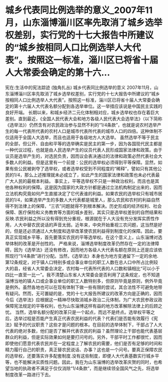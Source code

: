 # 城乡代表同比例选举的意义_2007年11月，山东淄博淄川区率先取消了城乡选举权差别，实行党的十七大报告中所建议的“城乡按相同人口比例选举人大代表”。按照这一标准，淄川区已将省十届人大常委会确定的第十六...

宪在:生活中的宪法踪迹 (独角扎丛)
城乡代表同比例选举的意义
2007年11月，山东淄博淄川区率先取消了城乡选举权差别，实行党的十七大报告中所建议的“城乡按相同人口比例选举人大代表”。按照这一标准，淄川区已将省十届人大常委会确定的第十六届人大代表名额分配到各选举单位。这一举措应该说是中国民主实践的良好开端。
长期以来，和城乡经济二元化体制相对应，城乡选举权也存在着巨大差别。直到最近，《全国人民代表大会和地方各级人民代表大会选举法》（以下简称《选举法》）仍然含有对农民政治参与显然不利的“1/4条款”，也就是说农村选举产生的每一代表所代表的农村人口是城市代表所代表的城市人口的四倍。这种体制不仅适用于全国人大选举，而且也适用于各级地方人大选举。
虽然选举不等于民主的全部，但公开、自由和平等的选举确实是民主的第一步，因为各国现代民主都是一种代议过程，也就是由人民选举产生的议员代表人民形成国家法律和政策。由于议员是选举产生的，对选民负责，因而议会表决通过的法律和政策必然代表社会大多数人的利益。但是这里有一个前提：公民的选举权必须得到平等保障。显然，如果有些公民被剥夺了选举权，或者选举权受到不同程度的“稀释”，譬如只有其他公民的1/4，那么上述推理就未必成立了，如此产生的国家法律和政策也未必代表最广大人民的最根本利益。
事实上，平等选举权不只是一种政治权利，而且也是其他各种权利的保障。这是因为国家的大政方针都是通过立法机构制定出来的，因而立法机构究竟如何产生直接决定了它代表谁的利益。如果农民的选举权只有城市居民的1/4，如果选举产生的多数人大代表都是城里人，那么农民和农村的利益自然得不到法律上的保障，“三农”问题就得不到根本解决。历史形成的经济权利、社会保障、医疗保险和义务教育等方面的城乡差别，其实只是选举权差别的自然结果和反映.农民利益之所以没有得到充分重视，根源就在于人大没有充分发挥实质性作用，人大中替农民说话的声音太弱。近年来，中央开始重视三农问题，这当然是好的，但是还必须通过人大制度和选举改革使农民利益得到制度化的保障。因此，要真正实现城乡平等，首先要落实农民的平等选举权。在这个意义上，山东淄博对选举体制的改革是开创性的。
严格来说，淄博选举制度改革仍然存在一定的法律障碍，因为《选举法》还没有修改，因而地方各级人大代表名额在原则上还是应该依照现行“1/4条款”进行分配。当然，《选举法》本身也为地方变通留下一定的余地.第12条规定，对于镇人口特别多或企事业单位的职工人数在总人口中所占比例较大的县，经省人大常委会决定，农村每一代表所代表的人口数和镇相比“可以小于四比一直至一比一”。我不清楚山东省人大常委会是否利用了这条规定，也不知道淄博当地的镇人口或企事业单位的职工人数特别多，但原则毕竟是原则，例外毕竟是例外。虽然各地也可以在现有体制下做一些有限的尝试，其合法性不可避免地带有疑问。然而，无可置疑的是，党的十七大报告所建议的改革方向是正确的，因而今后《选举法》应根据这一精神尽快取消城乡政治二元体制，为广大农民参政议政保障宪法规定的平等权利，也为山东淄博这样有益的地方改革解除法律上的后顾之忧。
当然，选举名额分配的改革只是一个起点，而远不是终点。选举权平等之后，选举过程是否能产生真正代表农民利益的代表？代表们是否能有效履行《宪法》赋予的代议职责？这些才是问题的根本。在目前的选举体制下，干部占了人大代表的绝对多数，他们是否了解并代表农民的利益？虽然理论上干部也能代表基层群众的利益，但是实际效果如何是要打问号的。另外，干部平时工作都很忙，因而即使他们愿意代表农民并在一定程度上了解农民的需要，他们是否有足够的时间和精力履行自己的职责，真正替农民说话、办事？这也是一个问号。要真正保障农民的选举权，还要落实许多配套制度.没有这些制度，即便人大代表基数实行城乡平等，也不能解决实质性问题。因此，我在为山东淄博的选举改革庆贺的同时，也希望当地的执政者不满足于仅仅消除“1/4条款”，而是继续领全国风气之先，将选举制度改革一路进行下去。